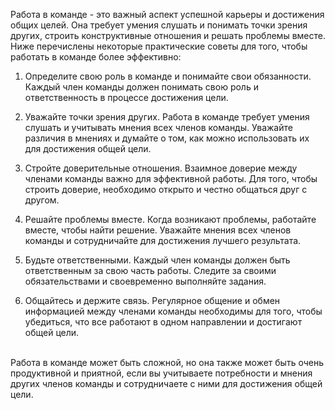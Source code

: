 Работа в команде - это важный аспект успешной карьеры и достижения общих целей. Она требует умения слушать и понимать точки зрения других, строить конструктивные отношения и решать проблемы вместе. Ниже перечислены некоторые практические советы для того, чтобы работать в команде более эффективно:

1.  Определите свою роль в команде и понимайте свои обязанности. Каждый член команды должен понимать свою роль и ответственность в процессе достижения цели.
    
2.  Уважайте точки зрения других. Работа в команде требует умения слушать и учитывать мнения всех членов команды. Уважайте различия в мнениях и думайте о том, как можно использовать их для достижения общей цели.
    
3.  Стройте доверительные отношения. Взаимное доверие между членами команды важно для эффективной работы. Для того, чтобы строить доверие, необходимо открыто и честно общаться друг с другом.
    
4.  Решайте проблемы вместе. Когда возникают проблемы, работайте вместе, чтобы найти решение. Уважайте мнения всех членов команды и сотрудничайте для достижения лучшего результата.
    
5.  Будьте ответственными. Каждый член команды должен быть ответственным за свою часть работы. Следите за своими обязательствами и своевременно выполняйте задания.
    
6.  Общайтесь и держите связь. Регулярное общение и обмен информацией между членами команды необходимы для того, чтобы убедиться, что все работают в одном направлении и достигают общей цели.

<br>
Работа в команде может быть сложной, но она также может быть очень продуктивной и приятной, если вы учитываете потребности и мнения других членов команды и сотрудничаете с ними для достижения общей цели.